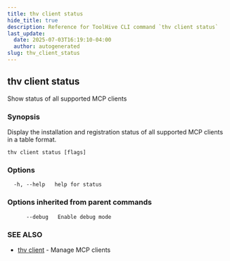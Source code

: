 ```yaml
---
title: thv client status
hide_title: true
description: Reference for ToolHive CLI command `thv client status`
last_update:
  date: 2025-07-03T16:19:10-04:00
  author: autogenerated
slug: thv_client_status
---
```


## thv client status

Show status of all supported MCP clients

### Synopsis

Display the installation and registration status of all supported MCP clients in a table format.

```
thv client status [flags]
```

### Options

```
  -h, --help   help for status
```

### Options inherited from parent commands

```
      --debug   Enable debug mode
```

### SEE ALSO

* [thv client](thv_client.md)	 - Manage MCP clients

